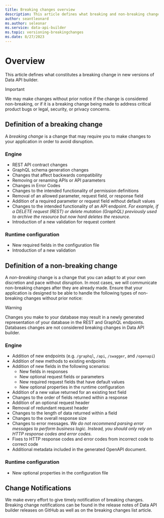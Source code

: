 ```yaml
---
title: Breaking changes overview
description: This article defines what breaking and non-breaking changes are in Data API builder. 
author: seantleonard 
ms.author: seleonar 
ms.service: data-api-builder 
ms.topic: versioning-breakingchanges
ms.date: 8/27/2023 
---
```



# Overview

This article defines what constitutes a breaking change in new versions of Data API builder. 

> [!IMPORTANT]
> We may make changes without prior notice if the change is considered non-breaking, or if it is a breaking change being made to address critical product bugs or legal, security, or privacy concerns.

## Definition of a breaking change

A *breaking change* is a change that may require you to make changes to your application in order to avoid disruption. 

### Engine

- REST API contract changes
- GraphQL schema generation changes
- Changes that affect backwards compatibility 
- Removing or renaming APIs or API parameters
- Changes in Error Codes
- Changes to the intended functionality of permission definitions
- Removal of an allowed parameter, request field, or response field
- Addition of a required parameter or request field without default values
- Changes to the intended functionality of an API endpoint. _For example, if a DELETE request (REST) or delete mutation (GraphQL) previously used to archive the resource but now hard deletes the resource._
- Introduction of a new validation for request content

### Runtime configuration

- New required fields in the configuration file
- Introduction of a new validation

## Definition of a non-breaking change

A *non-breaking* change is a change that you can adapt to at your own discretion and pace without disruption. In most cases, we will communicate non-breaking changes after they are already made. Ensure that your application is designed to be able to handle the following types of non-breaking changes without prior notice:

> [!WARNING] 
> Changes you make to your database may result in a newly generated representation of your database in the REST and GraphQL endpoints. Databases changes are not considered breaking changes in Data API builder.

### Engine

- Addition of new endpoints (e.g. `/graphql`, `/api`, `/swagger`, and `/openapi`)
- Addition of new methods to existing endpoints
- Addition of new fields in the following scenarios:
  - New fields in responses
  - New optional request fields or parameters
  - New required request fields that have default values
  - New optional properties in the runtime configuration
- Addition of a new value returned for an existing text field
- Changes to the order of fields returned within a response
- Addition of an optional request header
- Removal of redundant request header
- Changes to the length of data returned within a field
- Changes to the overall response size
- Changes to error messages. _We do not recommend parsing error messages to perform business logic. Instead, you should only rely on HTTP response codes and error codes._
- Fixes to HTTP response codes and error codes from incorrect code to correct code
- Additional metadata included in the generated OpenAPI document.

### Runtime configuration
 
- New optional properties in the configuration file

## Change Notifications

We make every effort to give timely notification of breaking changes. Breaking change notifications can be found in the release notes of Data API builder releases on GitHub as well as on the breaking changes list article.